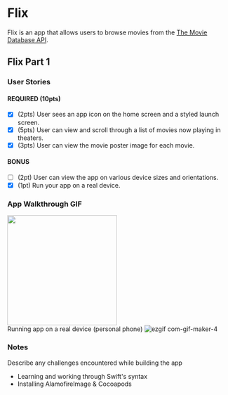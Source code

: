 # Flix

Flix is an app that allows users to browse movies from the [The Movie Database API](http://docs.themoviedb.apiary.io/#).

## Flix Part 1

### User Stories

#### REQUIRED (10pts)
- [x] (2pts) User sees an app icon on the home screen and a styled launch screen.
- [x] (5pts) User can view and scroll through a list of movies now playing in theaters.
- [x] (3pts) User can view the movie poster image for each movie.

#### BONUS
- [ ] (2pt) User can view the app on various device sizes and orientations.
- [x] (1pt) Run your app on a real device.

### App Walkthrough GIF

<img src="http://g.recordit.co/RXWLPJfVHX.gif" width=250><br>
Running app on a real device (personal phone) 
![ezgif com-gif-maker-4](https://user-images.githubusercontent.com/42108127/155829610-c70f1efc-6881-47f6-9870-44db68ab72a7.gif)



### Notes
Describe any challenges encountered while building the app
- Learning and working through Swift's syntax
- Installing AlamofireImage & Cocoapods
